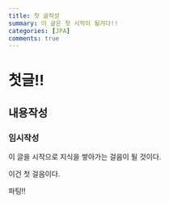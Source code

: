 ```yaml
---
title: 첫 글작성
summary: 이 글은 첫 시작이 될거다!!
categories: [JPA]
comments: true
---
```




# 첫글!!

## 내용작성

### 임시작성

이 글을 시작으로 지식을 쌓아가는 걸음이  될 것이다.

이건 첫 걸음이다.

파팅!!
